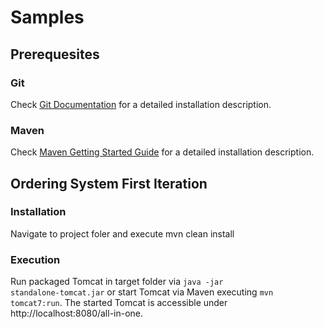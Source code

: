 # Samples

## Prerequesites

### Git
Check [Git Documentation](http://git-scm.com/book/en/Getting-Started-Installing-Git "Reference to Git documentation") for a detailed installation description.

### Maven
Check [Maven Getting Started Guide](http://maven.apache.org/guides/getting-started/maven-in-five-minutes.html "Reference to Maven Getting Started Guide") for a detailed installation description.

## Ordering System First Iteration

### Installation
Navigate to project foler and execute 
    mvn clean install

### Execution
Run packaged Tomcat in target folder via <code>java -jar standalone-tomcat.jar</code> or start Tomcat via Maven executing <code>mvn tomcat7:run</code>.
The started Tomcat is accessible under http://localhost:8080/all-in-one.
